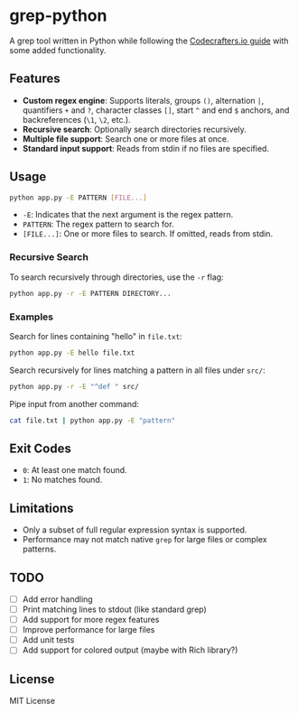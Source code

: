# grep-python

A grep tool written in Python while following the [Codecrafters.io guide](https://app.codecrafters.io/courses/grep/overview) with some added functionality.

## Features

- **Custom regex engine**: Supports literals, groups `()`, alternation `|`, quantifiers `+` and `?`, character classes `[]`, start `^` and end `$` anchors, and backreferences (`\1`, `\2`, etc.).
- **Recursive search**: Optionally search directories recursively.
- **Multiple file support**: Search one or more files at once.
- **Standard input support**: Reads from stdin if no files are specified.

## Usage

```sh
python app.py -E PATTERN [FILE...]
```

- `-E`: Indicates that the next argument is the regex pattern.
- `PATTERN`: The regex pattern to search for.
- `[FILE...]`: One or more files to search. If omitted, reads from stdin.

### Recursive Search

To search recursively through directories, use the `-r` flag:

```sh
python app.py -r -E PATTERN DIRECTORY...
```

### Examples

Search for lines containing "hello" in `file.txt`:

```sh
python app.py -E hello file.txt
```

Search recursively for lines matching a pattern in all files under `src/`:

```sh
python app.py -r -E "^def " src/
```

Pipe input from another command:

```sh
cat file.txt | python app.py -E "pattern"
```

## Exit Codes

- `0`: At least one match found.
- `1`: No matches found.

## Limitations

- Only a subset of full regular expression syntax is supported.
- Performance may not match native `grep` for large files or complex patterns.

## TODO

- [ ] Add error handling
- [ ] Print matching lines to stdout (like standard grep)
- [ ] Add support for more regex features
- [ ] Improve performance for large files
- [ ] Add unit tests
- [ ] Add support for colored output (maybe with Rich library?)

## License

MIT License
